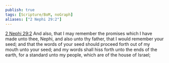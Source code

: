 ```yaml
---
publish: true
tags: [Scripture/BoM, noGraph]
aliases: ["2 Nephi 29:2"]
---
```

[2 Nephi 29:2](https://churchofjesuschrist.org/study/scriptures/bofm/2-ne/29?lang=eng&id=p2#p2) And also, that I may remember the promises which I have made unto thee, Nephi, and also unto thy father, that I would remember your seed; and that the words of your seed should proceed forth out of my mouth unto your seed; and my words shall hiss forth unto the ends of the earth, for a standard unto my people, which are of the house of Israel;

